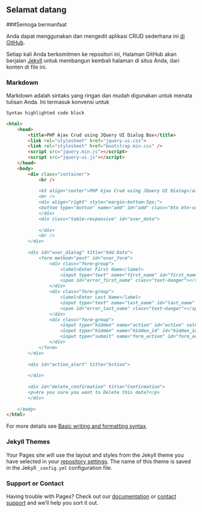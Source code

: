 ## Selamat datang
###Semoga bermanfaat

Anda dapat menggunakan dan mengedit aplikasi CRUD sederhana ini [di GitHub](https://github.com/masharun/aplikasi-CRUD/edit/gh-pages/index.md).

Setiap kali Anda berkomitmen ke repositori ini, Halaman GitHub akan berjalan [Jekyll](https://jekyllrb.com/) untuk membangun kembali halaman di situs Anda, dari konten di file ini.

### Markdown

Markdown adalah sintaks yang ringan dan mudah digunakan untuk menata tulisan Anda. Ini termasuk konvensi untuk

```markdown
Syntax highlighted code block

<html>  
    <head>  
        <title>PHP Ajax Crud using JQuery UI Dialog Box</title>  
		<link rel="stylesheet" href="jquery-ui.css">
        <link rel="stylesheet" href="bootstrap.min.css" />
		<script src="jquery.min.js"></script>  
		<script src="jquery-ui.js"></script>
    </head>  
    <body>  
        <div class="container">
			<br />
			
			<h3 align="center">PHP Ajax Crud using JQuery UI Dialog</a></h3><br />
			<br />
			<div align="right" style="margin-bottom:5px;">
			<button type="button" name="add" id="add" class="btn btn-success btn-xs">Add</button>
			</div>
			<div class="table-responsive" id="user_data">
				
			</div>
			<br />
		</div>
		
		<div id="user_dialog" title="Add Data">
			<form method="post" id="user_form">
				<div class="form-group">
					<label>Enter First Name</label>
					<input type="text" name="first_name" id="first_name" class="form-control" />
					<span id="error_first_name" class="text-danger"></span>
				</div>
				<div class="form-group">
					<label>Enter Last Name</label>
					<input type="text" name="last_name" id="last_name" class="form-control" />
					<span id="error_last_name" class="text-danger"></span>
				</div>
				<div class="form-group">
					<input type="hidden" name="action" id="action" value="insert" />
					<input type="hidden" name="hidden_id" id="hidden_id" />
					<input type="submit" name="form_action" id="form_action" class="btn btn-info" value="Insert" />
				</div>
			</form>
		</div>
		
		<div id="action_alert" title="Action">
			
		</div>
		
		<div id="delete_confirmation" title="Confirmation">
		<p>Are you sure you want to Delete this data?</p>
		</div>
		
    </body>  
</html>
```

For more details see [Basic writing and formatting syntax](https://docs.github.com/en/github/writing-on-github/getting-started-with-writing-and-formatting-on-github/basic-writing-and-formatting-syntax).

### Jekyll Themes

Your Pages site will use the layout and styles from the Jekyll theme you have selected in your [repository settings](https://github.com/masharun/aplikasi-CRUD/settings/pages). The name of this theme is saved in the Jekyll `_config.yml` configuration file.

### Support or Contact

Having trouble with Pages? Check out our [documentation](https://docs.github.com/categories/github-pages-basics/) or [contact support](https://support.github.com/contact) and we’ll help you sort it out.
